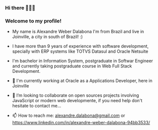 ### Hi there 👋👋👋

### Welcome to my profile!

- My name is Alexandre Weber Dalabona I'm from Brazil and live in Joinville, a city in south of Brazil! :)
- I have more than 9 years of experience with software development, specially with ERP systems like TOTVS Datasul and Oracle Netsuite 
- I'm bachelor in Information System, postgraduate in Softwar Engineer and currently taking postgraduate course in Web Full Stack Development.


- 🔭 I'm currently working at Oracle as a Applications Developer, here in Joinville
- 👯 I’m looking to collaborate on open sources projects involving JavaScript or modern web developmente, if you need help don't hesitate to contact me...

- 📫 How to reach me: alexandre.dalabona@gmail.com or https://www.linkedin.com/in/alexandre-weber-dalabona-94bb3533/

